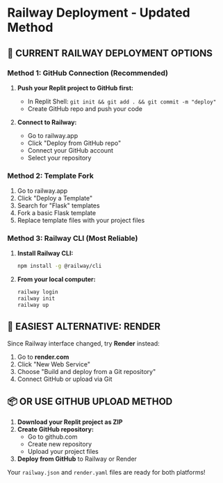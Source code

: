 # Railway Deployment - Updated Method

## 🚂 CURRENT RAILWAY DEPLOYMENT OPTIONS

### Method 1: GitHub Connection (Recommended)
1. **Push your Replit project to GitHub first:**
   - In Replit Shell: `git init && git add . && git commit -m "deploy"`
   - Create GitHub repo and push your code

2. **Connect to Railway:**
   - Go to railway.app
   - Click "Deploy from GitHub repo"
   - Connect your GitHub account
   - Select your repository

### Method 2: Template Fork
1. Go to railway.app
2. Click "Deploy a Template" 
3. Search for "Flask" templates
4. Fork a basic Flask template
5. Replace template files with your project files

### Method 3: Railway CLI (Most Reliable)
1. **Install Railway CLI:**
   ```bash
   npm install -g @railway/cli
   ```

2. **From your local computer:**
   ```bash
   railway login
   railway init
   railway up
   ```

## 🎯 EASIEST ALTERNATIVE: RENDER

Since Railway interface changed, try **Render** instead:

1. Go to **render.com**
2. Click "New Web Service"
3. Choose "Build and deploy from a Git repository"
4. Connect GitHub or upload via Git

## 📦 OR USE GITHUB UPLOAD METHOD

1. **Download your Replit project as ZIP**
2. **Create GitHub repository:**
   - Go to github.com
   - Create new repository
   - Upload your project files
3. **Deploy from GitHub** to Railway or Render

Your `railway.json` and `render.yaml` files are ready for both platforms!